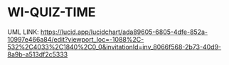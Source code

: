 # WI-QUIZ-TIME
UML LINK:
https://lucid.app/lucidchart/ada89605-6805-4dfe-852a-10997e466a84/edit?viewport_loc=-1088%2C-532%2C4033%2C1840%2C0_0&invitationId=inv_8066f568-2b73-40d9-8a9b-a513df2c5333
